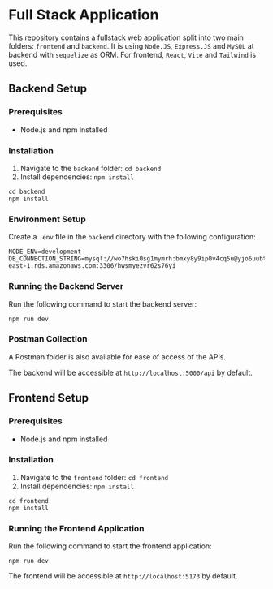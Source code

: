 # Full Stack Application

This repository contains a fullstack web application split into two main folders: `frontend` and `backend`. It is using `Node.JS`, `Express.JS` and `MySQL` at backend with `sequelize` as ORM. For frontend, `React`, `Vite` and `Tailwind` is used.

## Backend Setup

### Prerequisites

- Node.js and npm installed

### Installation

1. Navigate to the `backend` folder: `cd backend`
2. Install dependencies: `npm install`

```
cd backend
npm install
```

### Environment Setup

Create a `.env` file in the `backend` directory with the following configuration:

```
NODE_ENV=development
DB_CONNECTION_STRING=mysql://wo7hski0sg1mymrh:bmxy8y9ip0v4cq5u@yjo6uubt3u5c16az.cbetxkdyhwsb.us-east-1.rds.amazonaws.com:3306/hwsmyezvr62s76yi
```

### Running the Backend Server

Run the following command to start the backend server:

```
npm run dev
```

### Postman Collection

A Postman folder is also available for ease of access of the APIs.

The backend will be accessible at `http://localhost:5000/api` by default.

## Frontend Setup

### Prerequisites

- Node.js and npm installed

### Installation

1. Navigate to the `frontend` folder: `cd frontend`
2. Install dependencies: `npm install`

```
cd frontend
npm install
```

### Running the Frontend Application

Run the following command to start the frontend application:

```
npm run dev
```

The frontend will be accessible at `http://localhost:5173` by default.
